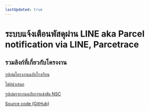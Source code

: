 ```yaml
---
lastUpdated: true
---
```


# ระบบแจ้งเตือนพัสดุผ่าน LINE aka Parcel notification via LINE, Parcetrace

## รวมลิงก์ที่เกี่ยวกับโครงงาน

[รูปเล่มโครงงานฉบับโรงเรียน](https://dyn.guntxjakka.me/parcetracepdf)

[ไฟล์นำเสนอ](https://dyn.guntxjakka.me/parcetracepresentation)

[รูปเล่มรายงานฉบับการแข่งขัน NSC](https://dyn.guntxjakka.me/parcetracenscreport)

[Source code (GitHub)](https://github.com/gxjakkap/parcetrace)